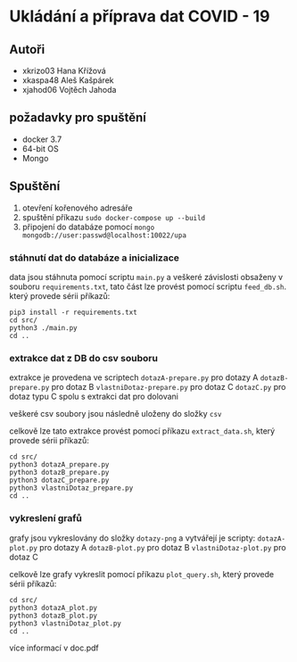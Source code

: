 # Ukládání a příprava dat COVID - 19

## Autoři
- xkrizo03 Hana Křížová  
- xkaspa48 Aleš Kašpárek
- xjahod06 Vojtěch Jahoda 

## požadavky pro spuštění
 - docker 3.7
 - 64-bit OS
 - Mongo

## Spuštění
1. otevření kořenového adresáře
2. spuštění příkazu `sudo docker-compose up --build`
3. připojení do databáze pomocí `mongo mongodb://user:passwd@localhost:10022/upa`

### stáhnutí dat do databáze a inicializace
data jsou stáhnuta pomocí scriptu `main.py` a veškeré závislosti obsaženy v souboru `requirements.txt`, tato část lze provést pomocí scriptu `feed_db.sh`. který provede sérii příkazů:
```
pip3 install -r requirements.txt
cd src/
python3 ./main.py
cd ..
```

### extrakce dat z DB do csv souboru
extrakce je provedena ve scriptech
`dotazA-prepare.py` pro dotazy A
`dotazB-prepare.py` pro dotaz B
`vlastniDotaz-prepare.py` pro dotaz C
`dotazC.py` pro dotaz typu C spolu s extrakci dat pro dolovani

veškeré csv soubory jsou následně uloženy do složky `csv`

celkově lze tato extrakce provést pomocí příkazu `extract_data.sh`, který provede sérii příkazů:

```
cd src/
python3 dotazA_prepare.py
python3 dotazB_prepare.py
python3 dotazC_prepare.py
python3 vlastniDotaz_prepare.py
cd ..
```

### vykreslení grafů
grafy jsou vykreslovány do složky `dotazy-png` a vytvářejí je scripty:
`dotazA-plot.py` pro dotazy A
`dotazB-plot.py` pro dotaz B
`vlastniDotaz-plot.py` pro dotaz C

celkově lze grafy vykreslit pomocí příkazu `plot_query.sh`, který provede sérii příkazů:

```
cd src/
python3 dotazA_plot.py
python3 dotazB_plot.py
python3 vlastniDotaz_plot.py
cd ..
```

více informací v doc.pdf 
